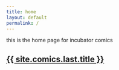 ```yaml
---
title: home
layout: default
permalink: /
---
```

this is the home page for incubator comics

<h2>
  <a href='{{ site.comics.last.url | relative_url }}'>
    {{ site.comics.last.title }}
  </a>
</h2>